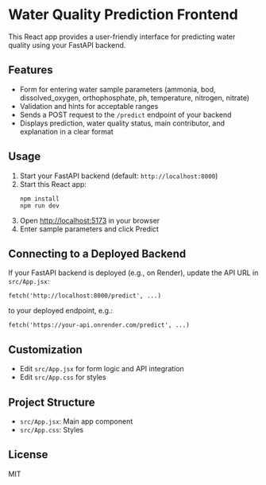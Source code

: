 
# Water Quality Prediction Frontend

This React app provides a user-friendly interface for predicting water quality using your FastAPI backend.

## Features
- Form for entering water sample parameters (ammonia, bod, dissolved_oxygen, orthophosphate, ph, temperature, nitrogen, nitrate)
- Validation and hints for acceptable ranges
- Sends a POST request to the `/predict` endpoint of your backend
- Displays prediction, water quality status, main contributor, and explanation in a clear format

## Usage
1. Start your FastAPI backend (default: `http://localhost:8000`)
2. Start this React app:
	```
	npm install
	npm run dev
	```
3. Open [http://localhost:5173](http://localhost:5173) in your browser
4. Enter sample parameters and click Predict

## Connecting to a Deployed Backend
If your FastAPI backend is deployed (e.g., on Render), update the API URL in `src/App.jsx`:
```
fetch('http://localhost:8000/predict', ...)
```
to your deployed endpoint, e.g.:
```
fetch('https://your-api.onrender.com/predict', ...)
```

## Customization
- Edit `src/App.jsx` for form logic and API integration
- Edit `src/App.css` for styles

## Project Structure
- `src/App.jsx`: Main app component
- `src/App.css`: Styles

## License
MIT
